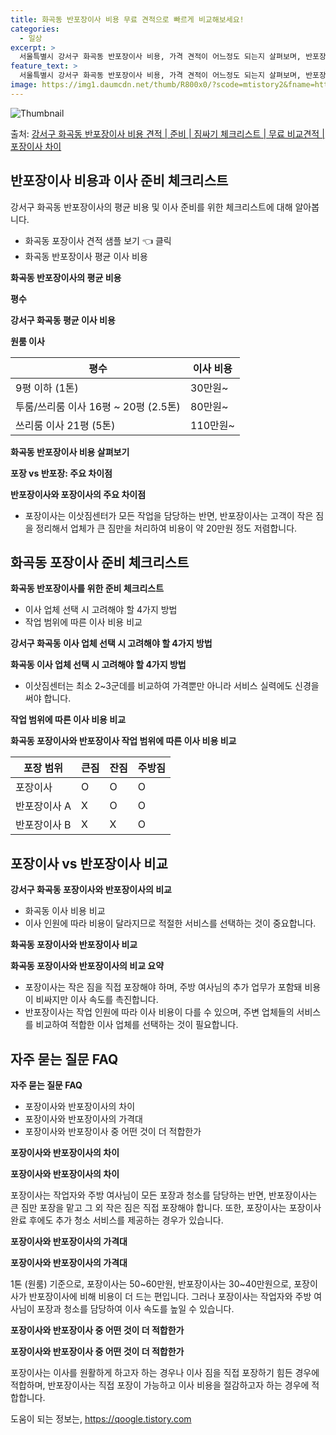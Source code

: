 ```yaml
---
title: 화곡동 반포장이사 비용 무료 견적으로 빠르게 비교해보세요!
categories:
  - 일상
excerpt: >
  서울특별시 강서구 화곡동 반포장이사 비용, 가격 견적이 어느정도 되는지 살펴보며, 반포장이사를 준비함에 있어 짐싸기 준비 체크리스트가 무엇인지 보겠습니다. 마지막으로 포장이사와 차이점을 통해 무료 비교견적으로 어떤 것이 더 합리적인 선택인지 공유 드립니다.강서구 화곡동 포장이사 견적 샘플 보기 👈 클릭강서구 화곡동 포장이사 가격 살펴보기 👈 클릭강서구 화곡동 반포장이사 평균 이사 비용평수강서구 화곡동 평균 이사 비용원룸 이사9평 이하 (1톤)30만원~투룸/쓰리룸 이사16평 ~ 20평 (2.5톤)80만원~쓰리룸 이사21평 (5톤) ~110만원~우리집 무료 이사견적 받기 👈 클릭포장 vs 반포장: 주요 차이점포장이사는 이삿짐센터가 모든 작업을 담당하는 반면, 반포장이사는 고객이 작은 짐을 정리해서 업체..
feature_text: >
  서울특별시 강서구 화곡동 반포장이사 비용, 가격 견적이 어느정도 되는지 살펴보며, 반포장이사를 준비함에 있어 짐싸기 준비 체크리스트가 무엇인지 보겠습니다. 마지막으로 포장이사와 차이점을 통해 무료 비교견적으로 어떤 것이 더 합리적인 선택인지 공유 드립니다.강서구 화곡동 포장이사 견적 샘플 보기 👈 클릭강서구 화곡동 포장이사 가격 살펴보기 👈 클릭강서구 화곡동 반포장이사 평균 이사 비용평수강서구 화곡동 평균 이사 비용원룸 이사9평 이하 (1톤)30만원~투룸/쓰리룸 이사16평 ~ 20평 (2.5톤)80만원~쓰리룸 이사21평 (5톤) ~110만원~우리집 무료 이사견적 받기 👈 클릭포장 vs 반포장: 주요 차이점포장이사는 이삿짐센터가 모든 작업을 담당하는 반면, 반포장이사는 고객이 작은 짐을 정리해서 업체..
image: https://img1.daumcdn.net/thumb/R800x0/?scode=mtistory2&fname=https%3A%2F%2Fblog.kakaocdn.net%2Fdn%2Fw31Xk%2FbtsHd7pnQzY%2Fz1wcBajqJLvX9mqZ3m2lD1%2Fimg.webp
---
```


![Thumbnail](https://img1.daumcdn.net/thumb/R800x0/?scode=mtistory2&fname=https%3A%2F%2Fblog.kakaocdn.net%2Fdn%2Fw31Xk%2FbtsHd7pnQzY%2Fz1wcBajqJLvX9mqZ3m2lD1%2Fimg.webp)

<p>출처: <a href="https://qoogle.tistory.com/9836" rel="dofollow">강서구 화곡동 반포장이사 비용 견적 | 준비 | 짐싸기 체크리스트 | 무료 비교견적 | 포장이사 차이</a> </p>

## 반포장이사 비용과 이사 준비 체크리스트

강서구 화곡동 반포장이사의 평균 비용 및 이사 준비를 위한 체크리스트에 대해 알아봅니다.

  * 화곡동 포장이사 견적 샘플 보기 👈 클릭
  * 화곡동 반포장이사 평균 이사 비용



**화곡동 반포장이사의 평균 비용**

**평수**

**강서구 화곡동 평균 이사 비용**

**원룸 이사**

평수 | 이사 비용  
---|---  
9평 이하 (1톤) | 30만원~  
투룸/쓰리룸 이사 16평 ~ 20평 (2.5톤) | 80만원~  
쓰리룸 이사 21평 (5톤) | 110만원~  
  
**화곡동 반포장이사 비용 살펴보기**

**포장 vs 반포장: 주요 차이점**

**반포장이사와 포장이사의 주요 차이점**

  * 포장이사는 이삿짐센터가 모든 작업을 담당하는 반면, 반포장이사는 고객이 작은 짐을 정리해서 업체가 큰 짐만을 처리하여 비용이 약 20만원 정도 저렴합니다.

## 화곡동 포장이사 준비 체크리스트



**화곡동 반포장이사를 위한 준비 체크리스트**

  * 이사 업체 선택 시 고려해야 할 4가지 방법
  * 작업 범위에 따른 이사 비용 비교

**강서구 화곡동 이사 업체 선택 시 고려해야 할 4가지 방법**

**화곡동 이사 업체 선택 시 고려해야 할 4가지 방법**

  * 이삿짐센터는 최소 2~3군데를 비교하여 가격뿐만 아니라 서비스 실력에도 신경을 써야 합니다.

**작업 범위에 따른 이사 비용 비교**

**화곡동 포장이사와 반포장이사 작업 범위에 따른 이사 비용 비교**

**포장 범위** | **큰짐** | **잔짐** | **주방짐**  
---|---|---|---  
포장이사 | O | O | O  
반포장이사 A | X | O | O  
반포장이사 B | X | X | O  
  
## 포장이사 vs 반포장이사 비교



**강서구 화곡동 포장이사와 반포장이사의 비교**

  * 화곡동 이사 비용 비교
  * 이사 인원에 따라 비용이 달라지므로 적절한 서비스를 선택하는 것이 중요합니다.

**화곡동 포장이사와 반포장이사 비교**

**화곡동 포장이사와 반포장이사의 비교 요약**

  * 포장이사는 작은 짐을 직접 포장해야 하며, 주방 여사님의 추가 업무가 포함돼 비용이 비싸지만 이사 속도를 촉진합니다.
  * 반포장이사는 작업 인원에 따라 이사 비용이 다를 수 있으며, 주변 업체들의 서비스를 비교하여 적합한 이사 업체를 선택하는 것이 필요합니다.

## 자주 묻는 질문 FAQ



**자주 묻는 질문 FAQ**

  * 포장이사와 반포장이사의 차이
  * 포장이사와 반포장이사의 가격대
  * 포장이사와 반포장이사 중 어떤 것이 더 적합한가

**포장이사와 반포장이사의 차이**

**포장이사와 반포장이사의 차이**

포장이사는 작업자와 주방 여사님이 모든 포장과 청소를 담당하는 반면, 반포장이사는 큰 짐만 포장을 맡고 그 외 작은 짐은 직접 포장해야
합니다. 또한, 포장이사는 포장이사 완료 후에도 추가 청소 서비스를 제공하는 경우가 있습니다.

**포장이사와 반포장이사의 가격대**

**포장이사와 반포장이사의 가격대**

1톤 (원룸) 기준으로, 포장이사는 50~60만원, 반포장이사는 30~40만원으로, 포장이사가 반포장이사에 비해 비용이 더 드는 편입니다.
그러나 포장이사는 작업자와 주방 여사님이 포장과 청소를 담당하여 이사 속도를 높일 수 있습니다.

**포장이사와 반포장이사 중 어떤 것이 더 적합한가**

**포장이사와 반포장이사 중 어떤 것이 더 적합한가**

포장이사는 이사를 원활하게 하고자 하는 경우나 이사 짐을 직접 포장하기 힘든 경우에 적합하며, 반포장이사는 직접 포장이 가능하고 이사 비용을
절감하고자 하는 경우에 적합합니다.





 

도움이 되는 정보는, <a href="https://qoogle.tistory.com" rel="dofollow">https://qoogle.tistory.com</a>



